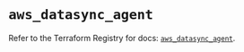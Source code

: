 # `aws_datasync_agent`

Refer to the Terraform Registry for docs: [`aws_datasync_agent`](https://registry.terraform.io/providers/hashicorp/aws/4.67.0/docs/resources/datasync_agent).
